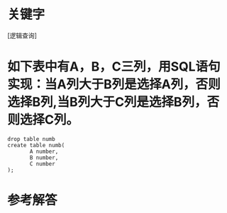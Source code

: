 # 关键字

[逻辑查询]

# 如下表中有A，B，C三列，用SQL语句实现：当A列大于B列是选择A列，否则选择B列,当B列大于C列是选择B列，否则选择C列。
```
drop table numb
create table numb(
       A number,
       B number,
       C number
);
```
# 参考解答



